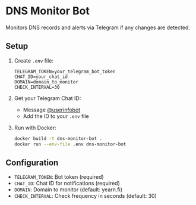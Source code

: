 # DNS Monitor Bot

Monitors DNS records and alerts via Telegram if any changes are detected.

## Setup

1. Create `.env` file:
   ```
   TELEGRAM_TOKEN=your_telegram_bot_token
   CHAT_ID=your_chat_id
   DOMAIN=domain_to_monitor
   CHECK_INTERVAL=30
   ```

2. Get your Telegram Chat ID:
   - Message [@userinfobot](https://t.me/userinfobot)
   - Add the ID to your `.env` file

3. Run with Docker:
   ```sh
   docker build -t dns-monitor-bot .
   docker run --env-file .env dns-monitor-bot
   ```

## Configuration
- `TELEGRAM_TOKEN`: Bot token (required)
- `CHAT_ID`: Chat ID for notifications (required)
- `DOMAIN`: Domain to monitor (default: yearn.fi)
- `CHECK_INTERVAL`: Check frequency in seconds (default: 30) 